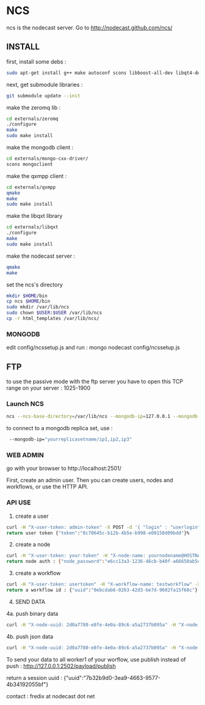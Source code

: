 # NCS

ncs is the nodecast server. Go to http://nodecast.github.com/ncs/


## INSTALL

first, install some debs :


```bash
sudo apt-get install g++ make autoconf scons libboost-all-dev libqt4-dev libavahi-compat-libdnssd-dev
```

next, get submodule libraries :

```bash
git submodule update --init
```

make the zeromq lib :

```bash
cd externals/zeromq
./configure
make
sudo make install
```

make the mongodb client :

```bash
cd externals/mongo-cxx-driver/
scons mongoclient
```

make the qxmpp client :

```bash
cd externals/qxmpp
qmake
make
sudo make install
```

make the libqxt library

```bash
cd externals/libqxt
./configure
make
sudo make install
```

make the nodecast server :

```bash
qmake
make
```

set the ncs's directory


```bash
mkdir $HOME/bin
cp ncs $HOME/bin
sudo mkdir /var/lib/ncs
sudo chown $USER:$USER /var/lib/ncs
cp -r html_templates /var/lib/ncs/
```


### MONGODB
edit config/ncssetup.js and run :
mongo nodecast config/ncssetup.js

## FTP
to use the passive mode with the ftp server you have to open this TCP range on your server : 1025-1900


### Launch NCS

```bash
ncs --ncs-base-directory=/var/lib/ncs --mongodb-ip=127.0.0.1 --mongodb-base=nodecast_prod --domain-name=localhost --xmpp-client-port=6222 --xmpp-server-port=6269 --smtp-hostname="your.server.mail" --smtp-username="your-user-account" --smtp-password="your-password" --smtp-sender="your-email-sender" --smtp-recipient="your-email-recipient"
```

to connect to a mongodb replica set, use :

```bash
 --mongodb-ip="yourreplicasetname/ip1,ip2,ip3"
 ```

### WEB ADMIN

go with your browser to http://localhost:2501/

First, create an admin user. Then you can create users, nodes and workflows, or use the HTTP API.


### API USE

1. create a user

```bash
curl -H "X-user-token: admin-token" -X POST -d '{ "login" : "userlogin", "email": "user@email.com", "password": "password", "ftp": true, "tracker": false, "xmpp": false, "api": false}' http://127.0.0.1:8000/user
return user token {"token":"8c70645c-b12b-4b5e-b998-e08158d09bdd"}%
```

2. create a node

```bash
curl -H "X-user-token: your-token" -H "X-node-name: yournodename@HOSTNAMEorIP" -X POST http://ZEROWGIP:8000/node/
return node auth : {"node_password":"e6cc13a3-1236-46cb-b40f-a66650ab5eef","node_uuid":"2d0a7780-e8fe-4e0a-89c6-a5a2737b095a"} 
```

3. create a workflow

```bash
curl -H "X-user-token: usertoken" -H "X-workflow-name: testworkflow" -X POST -d '{ "worker1": 1, "worker2": 2 }' http://ZEROWGIP:8000/workflow/
return a workflow id : {"uuid":"0ebcdab6-0263-42d3-be7d-9602fa15f68c"}
```

4. SEND DATA

4a. push binary data

```bash
curl -H "X-node-uuid: 2d0a7780-e8fe-4e0a-89c6-a5a2737b095a" -H "X-node-password: 2d0a7780-e8fe-4e0a-89c6-a5a2737b095a" -H "X-workflow-uuid: 0ebcdab6-0263-42d3-be7d-9602fa15f68c" -H "X-payload-filename: filename" -H "X-payload-type: filetype" -X POST --data-binary @filename http://127.0.0.1:2502/payload/push
```

4b. push json data

```bash
curl -H "X-node-uuid: 2d0a7780-e8fe-4e0a-89c6-a5a2737b095a" -H "X-node-password: 2d0a7780-e8fe-4e0a-89c6-a5a2737b095a" -H "X-workflow-uuid: 0ebcdab6-0263-42d3-be7d-9602fa15f68c" -d '{ "data1": "mydata", "data2": "mydata" }' http://127.0.0.1:2502/payload/push
```

To send your data to all worker1 of your worflow, use publish instead of push : http://127.0.0.1:2502/payload/publish


return a session uuid : {"uuid":"7b32b9d0-3ea9-4663-9577-4b34192055bf"}


contact : fredix at nodecast dot net
